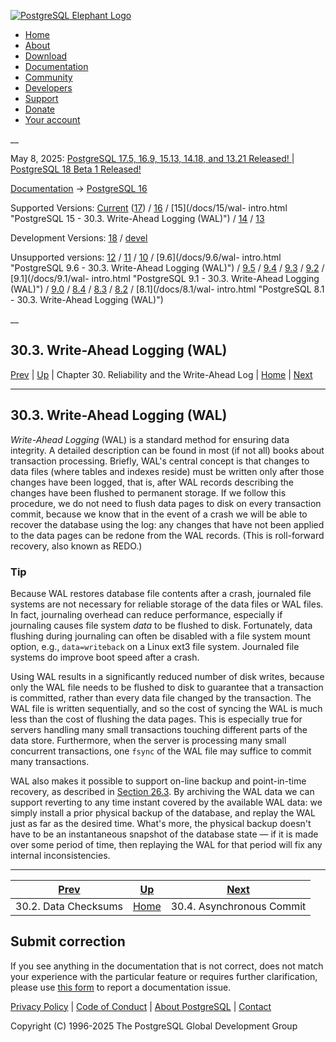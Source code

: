 [ ![PostgreSQL Elephant Logo](/media/img/about/press/elephant.png) ](/)

  * [Home](/ "Home")
  * [About](/about/ "About")
  * [Download](/download/ "Download")
  * [Documentation](/docs/ "Documentation")
  * [Community](/community/ "Community")
  * [Developers](/developer/ "Developers")
  * [Support](/support/ "Support")
  * [Donate](/about/donate/ "Donate")
  * [Your account](/account/ "Your account")

__

May 8, 2025: [ PostgreSQL 17.5, 16.9, 15.13, 14.18, and 13.21 Released! ](/about/news/postgresql-175-169-1513-1418-and-1321-released-3072/) | [ PostgreSQL 18 Beta 1 Released! ](/about/news/postgresql-18-beta-1-released-3070/)

[Documentation](/docs/ "Documentation") -> [PostgreSQL
16](/docs/16/index.html)

Supported Versions: [Current](/docs/current/wal-intro.html "PostgreSQL 17 -
30.3. Write-Ahead Logging \(WAL\)") ([17](/docs/17/wal-intro.html "PostgreSQL
17 - 30.3. Write-Ahead Logging \(WAL\)")) / [16](/docs/16/wal-intro.html
"PostgreSQL 16 - 30.3. Write-Ahead Logging \(WAL\)") / [15](/docs/15/wal-
intro.html "PostgreSQL 15 - 30.3. Write-Ahead Logging \(WAL\)") /
[14](/docs/14/wal-intro.html "PostgreSQL 14 - 30.3. Write-Ahead Logging
\(WAL\)") / [13](/docs/13/wal-intro.html "PostgreSQL 13 - 30.3. Write-Ahead
Logging \(WAL\)")

Development Versions: [18](/docs/18/wal-intro.html "PostgreSQL 18 -
30.3. Write-Ahead Logging \(WAL\)") / [devel](/docs/devel/wal-intro.html
"PostgreSQL devel - 30.3. Write-Ahead Logging \(WAL\)")

Unsupported versions: [12](/docs/12/wal-intro.html "PostgreSQL 12 -
30.3. Write-Ahead Logging \(WAL\)") / [11](/docs/11/wal-intro.html "PostgreSQL
11 - 30.3. Write-Ahead Logging \(WAL\)") / [10](/docs/10/wal-intro.html
"PostgreSQL 10 - 30.3. Write-Ahead Logging \(WAL\)") / [9.6](/docs/9.6/wal-
intro.html "PostgreSQL 9.6 - 30.3. Write-Ahead Logging \(WAL\)") /
[9.5](/docs/9.5/wal-intro.html "PostgreSQL 9.5 - 30.3. Write-Ahead Logging
\(WAL\)") / [9.4](/docs/9.4/wal-intro.html "PostgreSQL 9.4 - 30.3. Write-Ahead
Logging \(WAL\)") / [9.3](/docs/9.3/wal-intro.html "PostgreSQL 9.3 -
30.3. Write-Ahead Logging \(WAL\)") / [9.2](/docs/9.2/wal-intro.html
"PostgreSQL 9.2 - 30.3. Write-Ahead Logging \(WAL\)") / [9.1](/docs/9.1/wal-
intro.html "PostgreSQL 9.1 - 30.3. Write-Ahead Logging \(WAL\)") /
[9.0](/docs/9.0/wal-intro.html "PostgreSQL 9.0 - 30.3. Write-Ahead Logging
\(WAL\)") / [8.4](/docs/8.4/wal-intro.html "PostgreSQL 8.4 - 30.3. Write-Ahead
Logging \(WAL\)") / [8.3](/docs/8.3/wal-intro.html "PostgreSQL 8.3 -
30.3. Write-Ahead Logging \(WAL\)") / [8.2](/docs/8.2/wal-intro.html
"PostgreSQL 8.2 - 30.3. Write-Ahead Logging \(WAL\)") / [8.1](/docs/8.1/wal-
intro.html "PostgreSQL 8.1 - 30.3. Write-Ahead Logging \(WAL\)")

__

30.3. Write-Ahead Logging (WAL)  
---  
[Prev](checksums.html "30.2. Data Checksums")  | [Up](wal.html "Chapter 30. Reliability and the Write-Ahead Log") | Chapter 30. Reliability and the Write-Ahead Log | [Home](index.html "PostgreSQL 16.9 Documentation") |  [Next](wal-async-commit.html "30.4. Asynchronous Commit")  
  
* * *

## 30.3. Write-Ahead Logging (WAL) #

_Write-Ahead Logging_ (WAL) is a standard method for ensuring data integrity.
A detailed description can be found in most (if not all) books about
transaction processing. Briefly, WAL's central concept is that changes to data
files (where tables and indexes reside) must be written only after those
changes have been logged, that is, after WAL records describing the changes
have been flushed to permanent storage. If we follow this procedure, we do not
need to flush data pages to disk on every transaction commit, because we know
that in the event of a crash we will be able to recover the database using the
log: any changes that have not been applied to the data pages can be redone
from the WAL records. (This is roll-forward recovery, also known as REDO.)

### Tip

Because WAL restores database file contents after a crash, journaled file
systems are not necessary for reliable storage of the data files or WAL files.
In fact, journaling overhead can reduce performance, especially if journaling
causes file system _data_ to be flushed to disk. Fortunately, data flushing
during journaling can often be disabled with a file system mount option, e.g.,
`data=writeback` on a Linux ext3 file system. Journaled file systems do
improve boot speed after a crash.

Using WAL results in a significantly reduced number of disk writes, because
only the WAL file needs to be flushed to disk to guarantee that a transaction
is committed, rather than every data file changed by the transaction. The WAL
file is written sequentially, and so the cost of syncing the WAL is much less
than the cost of flushing the data pages. This is especially true for servers
handling many small transactions touching different parts of the data store.
Furthermore, when the server is processing many small concurrent transactions,
one `fsync` of the WAL file may suffice to commit many transactions.

WAL also makes it possible to support on-line backup and point-in-time
recovery, as described in [Section 26.3](continuous-archiving.html
"26.3. Continuous Archiving and Point-in-Time Recovery \(PITR\)"). By
archiving the WAL data we can support reverting to any time instant covered by
the available WAL data: we simply install a prior physical backup of the
database, and replay the WAL just as far as the desired time. What's more, the
physical backup doesn't have to be an instantaneous snapshot of the database
state — if it is made over some period of time, then replaying the WAL for
that period will fix any internal inconsistencies.

* * *

[Prev](checksums.html "30.2. Data Checksums")  | [Up](wal.html "Chapter 30. Reliability and the Write-Ahead Log") |  [Next](wal-async-commit.html "30.4. Asynchronous Commit")  
---|---|---  
30.2. Data Checksums  | [Home](index.html "PostgreSQL 16.9 Documentation") |  30.4. Asynchronous Commit  
  
## Submit correction

If you see anything in the documentation that is not correct, does not match
your experience with the particular feature or requires further clarification,
please use [this form](/account/comments/new/16/wal-intro.html/) to report a
documentation issue.

[Privacy Policy](/about/privacypolicy) | [Code of Conduct](/about/policies/coc/) | [About PostgreSQL](/about/) | [Contact](/about/contact/)  

Copyright (C) 1996-2025 The PostgreSQL Global Development Group

